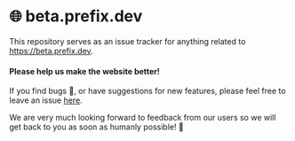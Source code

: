 # 🌐 beta.prefix.dev

This repository serves as an issue tracker for anything related to https://beta.prefix.dev.

#### Please help us make the website better! 

If you find bugs :bug:, or have suggestions for new features, please feel free to leave an issue [here](https://github.com/prefix-dev/prefix-dev/issues). 

We are very much looking forward to feedback from our users so we will get back to you as soon as humanly possible! :rocket:
